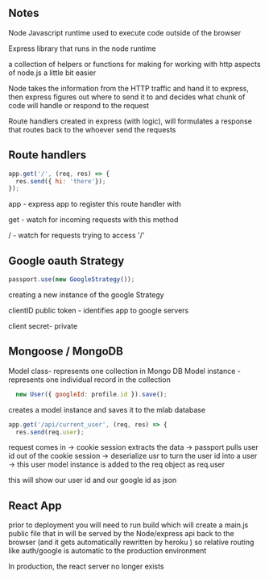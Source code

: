 ## Notes

Node
Javascript runtime used to execute code outside of the browser

Express
library that runs in the node runtime

a collection of helpers or functions for making for working with http aspects of node.js a little bit easier

Node takes the information from the HTTP traffic and hand it to express, then express figures out where to send it to and decides what chunk of code will handle or respond to the request

Route handlers
created in express (with logic), will formulates a response that routes back to the whoever send the requests

## Route handlers

```js
app.get('/', (req, res) => {
  res.send({ hi: 'there'});
});
```

app - express app to register this route handler with

get - watch for incoming requests with this method

/ - watch for requests trying to access '/'



## Google oauth Strategy

```js
passport.use(new GoogleStrategy());
```

creating a new instance of the google Strategy

clientID
public token - identifies app to google servers

client secret- private

## Mongoose / MongoDB

Model class- represents one collection in Mongo DB
Model instance - represents one individual record in the collection

```js
  new User({ googleId: profile.id }).save();
```
creates a model instance and saves it to the mlab database


```js
app.get('/api/current_user', (req, res) => {
  res.send(req.user);
```

request comes in -> cookie session extracts the data -> passport pulls user id out of the cookie session -> deserialize usr to turn the user id into a user -> this user model instance is added to the req object as req.user

this will show our user id and our google id as json

## React App

prior to deployment you will need to run build which will create a main.js public file that in will be served by the Node/express api back to the browser (and it gets automatically rewritten by heroku ) so relative routing like auth/google is automatic to the production environment

In production, the react server no longer exists 
